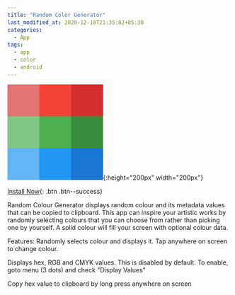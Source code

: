 ```yaml
---
title: "Random Color Generator"
last_modified_at: 2020-12-10T21:35:02+05:30
categories:
  - App
tags:
  - app
  - color
  - android
---
```


![Logo](/assets/images/random-color-gen-icon.svg){:height="200px" width="200px"}

[Install Now](https://play.google.com/store/apps/details?id=in.lzworkshop.randomcolourgenerator.free){: .btn .btn--success}

Random Colour Generator displays random colour and its metadata values that can be copied to clipboard.
This app can inspire your artistic works by randomly selecting colours that you can choose from rather than picking one by yourself. A solid colour will fill your screen with optional colour data.

Features:
Randomly selects colour and displays it. Tap anywhere on screen to change colour.

Displays hex, RGB and CMYK values. This is disabled by default. To enable, goto menu (3 dots) and check "Display Values"

Copy hex value to clipboard by long press anywhere on screen